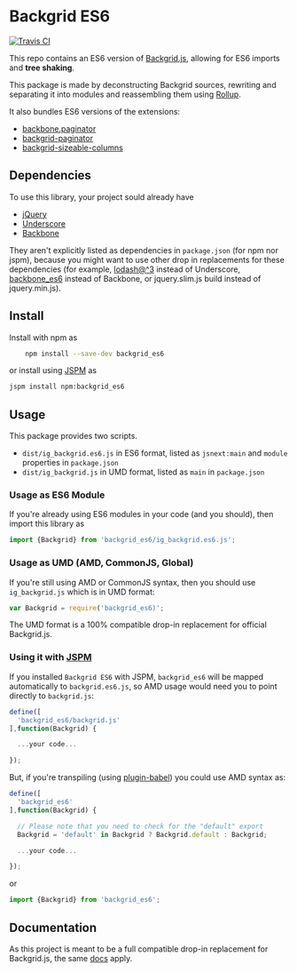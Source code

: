 # Backgrid ES6

[![Travis CI](https://travis-ci.org/InstaGIS/backgrid_es6.svg?branch=master)](https://travis-ci.org/InstaGIS/backgrid_es6)

This repo contains an ES6 version of [Backgrid.js](https://github.com/cloudflare/backgrid), allowing for ES6 imports and **tree shaking**.

This package is made by deconstructing Backgrid sources, rewriting and separating it into modules and reassembling them using [Rollup](https://github.com/rollup/rollup).


It also bundles ES6 versions of the extensions:

- [backbone.paginator](https://github.com/backbone-paginator/backbone.paginator)
- [backgrid-paginator](https://github.com/cloudflare/backgrid-paginator)
- [backgrid-sizeable-columns](https://github.com/FortesSolutions/backgrid-sizeable-columns)


## Dependencies

To use this library, your project sould already have

- [jQuery](https://jquery.com/)
- [Underscore](http://underscorejs.org/)
- [Backbone](http://backbonejs.org/)

They aren't explicitly listed as dependencies in `package.json` (for npm nor jspm), because you might want to use other drop in replacements for these dependencies
(for example, [lodash@^3](https://www.npmjs.com/package/lodash) instead of Underscore, [backbone_es6](https://www.npmjs.com/package/backbone_es6) instead of Backbone, or jquery.slim.js build instead of jquery.min.js).



## Install

Install with npm as 

```sh
	npm install --save-dev backgrid_es6
```

or install using [JSPM](https://github.com/jspm/jspm-cli) as

```sh
jspm install npm:backgrid_es6
```


## Usage

This package provides two scripts.

- `dist/ig_backgrid.es6.js` in ES6 format, listed as `jsnext:main` and `module` properties in `package.json`
- `dist/ig_backgrid.js` in UMD format, listed as `main` in `package.json`


### Usage as ES6 Module

If you're already using ES6 modules in your code (and you should), then import this library as

```js
import {Backgrid} from 'backgrid_es6/ig_backgrid.es6.js';
```


### Usage as UMD (AMD, CommonJS, Global)

If you're still using AMD or CommonJS syntax, then you should use `ig_backgrid.js` which is in UMD format:

```js
var Backgrid = require('backgrid_es6)';
```

The UMD format is a 100% compatible drop-in replacement for official Backgrid.js.


### Using it with [JSPM](https://github.com/jspm/jspm-cli)

If you installed `Backgrid ES6` with JSPM, `backgrid_es6` will be mapped automatically to `backgrid.es6.js`, so AMD usage would need you to point directly to `backgrid.js`:

```js
define([
  'backgrid_es6/backgrid.js'
],function(Backgrid) {

  ...your code...

});
```

But, if you're transpiling  (using [plugin-babel](https://github.com/systemjs/plugin-babel)) you could use AMD syntax as:


```js
define([
  'backgrid_es6'
],function(Backgrid) {

  // Please note that you need to check for the "default" export
  Backgrid = 'default' in Backgrid ? Backgrid.default : Backgrid;

  ...your code...

});
```

or 

```js
import {Backgrid} from 'backgrid_es6';
```

## Documentation

As this project is meant to be a full compatible drop-in replacement for Backgrid.js, the same [docs](http://backgridjs.com/) apply.

